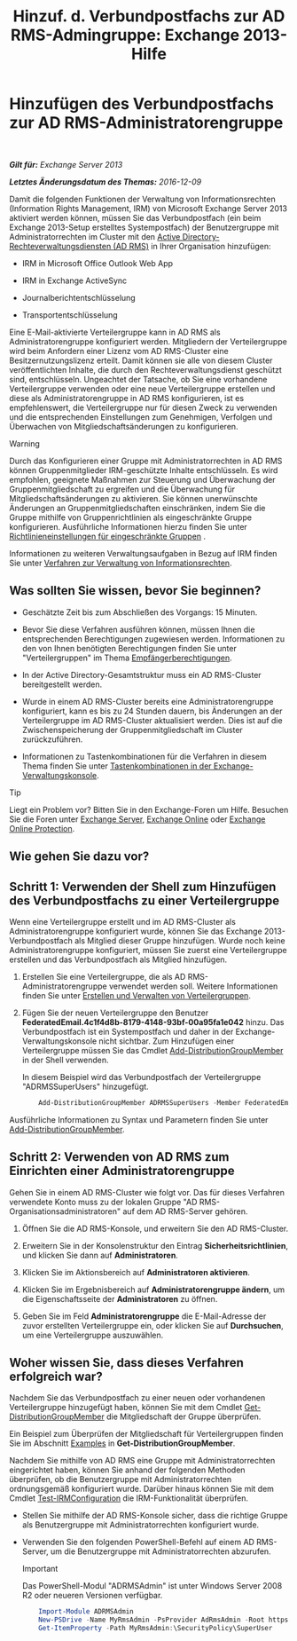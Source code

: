 ﻿---
title: 'Hinzuf. d. Verbundpostfachs zur AD RMS-Admingruppe: Exchange 2013-Hilfe'
TOCTitle: Hinzufügen des Verbundpostfachs zur AD RMS-Administratorengruppe
ms:assetid: 44618df9-54f0-4474-a450-dcba48a02901
ms:mtpsurl: https://technet.microsoft.com/de-de/library/Ee424431(v=EXCHG.150)
ms:contentKeyID: 50475552
ms.date: 04/24/2018
mtps_version: v=EXCHG.150
ms.translationtype: HT
---

# Hinzufügen des Verbundpostfachs zur AD RMS-Administratorengruppe

 

_**Gilt für:** Exchange Server 2013_

_**Letztes Änderungsdatum des Themas:** 2016-12-09_

Damit die folgenden Funktionen der Verwaltung von Informationsrechten (Information Rights Management, IRM) von Microsoft Exchange Server 2013 aktiviert werden können, müssen Sie das Verbundpostfach (ein beim Exchange 2013-Setup erstelltes Systempostfach) der Benutzergruppe mit Administratorrechten im Cluster mit den [Active Directory-Rechteverwaltungsdiensten (AD RMS)](https://technet.microsoft.com/de-de/library/hh831364.aspx) in Ihrer Organisation hinzufügen:

  - IRM in Microsoft Office Outlook Web App

  - IRM in Exchange ActiveSync

  - Journalberichtentschlüsselung

  - Transportentschlüsselung

Eine E-Mail-aktivierte Verteilergruppe kann in AD RMS als Administratorengruppe konfiguriert werden. Mitgliedern der Verteilergruppe wird beim Anfordern einer Lizenz vom AD RMS-Cluster eine Besitzernutzungslizenz erteilt. Damit können sie alle von diesem Cluster veröffentlichten Inhalte, die durch den Rechteverwaltungsdienst geschützt sind, entschlüsseln. Ungeachtet der Tatsache, ob Sie eine vorhandene Verteilergruppe verwenden oder eine neue Verteilergruppe erstellen und diese als Administratorengruppe in AD RMS konfigurieren, ist es empfehlenswert, die Verteilergruppe nur für diesen Zweck zu verwenden und die entsprechenden Einstellungen zum Genehmigen, Verfolgen und Überwachen von Mitgliedschaftsänderungen zu konfigurieren.


> [!WARNING]
> Durch das Konfigurieren einer Gruppe mit Administratorrechten in AD&nbsp;RMS können Gruppenmitglieder IRM-geschützte Inhalte entschlüsseln. Es wird empfohlen, geeignete Maßnahmen zur Steuerung und Überwachung der Gruppenmitgliedschaft zu ergreifen und die Überwachung für Mitgliedschaftsänderungen zu aktivieren. Sie können unerwünschte Änderungen an Gruppenmitgliedschaften einschränken, indem Sie die Gruppe mithilfe von Gruppenrichtlinien als eingeschränkte Gruppe konfigurieren. Ausführliche Informationen hierzu finden Sie unter <A href="https://technet.microsoft.com/de-de/library/cc756802(v=ws.10).aspx">Richtlinieneinstellungen für eingeschränkte Gruppen</A> .



Informationen zu weiteren Verwaltungsaufgaben in Bezug auf IRM finden Sie unter [Verfahren zur Verwaltung von Informationsrechten](information-rights-management-procedures-exchange-2013-help.md).

## Was sollten Sie wissen, bevor Sie beginnen?

  - Geschätzte Zeit bis zum Abschließen des Vorgangs: 15 Minuten.

  - Bevor Sie diese Verfahren ausführen können, müssen Ihnen die entsprechenden Berechtigungen zugewiesen werden. Informationen zu den von Ihnen benötigten Berechtigungen finden Sie unter "Verteilergruppen" im Thema [Empfängerberechtigungen](recipients-permissions-exchange-2013-help.md).

  - In der Active Directory-Gesamtstruktur muss ein AD RMS-Cluster bereitgestellt werden.

  - Wurde in einem AD RMS-Cluster bereits eine Administratorengruppe konfiguriert, kann es bis zu 24 Stunden dauern, bis Änderungen an der Verteilergruppe im AD RMS-Cluster aktualisiert werden. Dies ist auf die Zwischenspeicherung der Gruppenmitgliedschaft im Cluster zurückzuführen.

  - Informationen zu Tastenkombinationen für die Verfahren in diesem Thema finden Sie unter [Tastenkombinationen in der Exchange-Verwaltungskonsole](keyboard-shortcuts-in-the-exchange-admin-center-exchange-online-protection-help.md).


> [!TIP]
> Liegt ein Problem vor? Bitten Sie in den Exchange-Foren um Hilfe. Besuchen Sie die Foren unter <A href="https://go.microsoft.com/fwlink/p/?linkid=60612">Exchange Server</A>, <A href="https://go.microsoft.com/fwlink/p/?linkid=267542">Exchange Online</A> oder <A href="https://go.microsoft.com/fwlink/p/?linkid=285351">Exchange Online Protection</A>.



## Wie gehen Sie dazu vor?

## Schritt 1: Verwenden der Shell zum Hinzufügen des Verbundpostfachs zu einer Verteilergruppe

Wenn eine Verteilergruppe erstellt und im AD RMS-Cluster als Administratorengruppe konfiguriert wurde, können Sie das Exchange 2013-Verbundpostfach als Mitglied dieser Gruppe hinzufügen. Wurde noch keine Administratorengruppe konfiguriert, müssen Sie zuerst eine Verteilergruppe erstellen und das Verbundpostfach als Mitglied hinzufügen.

1.  Erstellen Sie eine Verteilergruppe, die als AD RMS-Administratorengruppe verwendet werden soll. Weitere Informationen finden Sie unter [Erstellen und Verwalten von Verteilergruppen](https://technet.microsoft.com/de-de/library/Bb124513(v=EXCHG.150)).

2.  Fügen Sie der neuen Verteilergruppe den Benutzer **FederatedEmail.4c1f4d8b-8179-4148-93bf-00a95fa1e042** hinzu. Das Verbundpostfach ist ein Systempostfach und daher in der Exchange-Verwaltungskonsole nicht sichtbar. Zum Hinzufügen einer Verteilergruppe müssen Sie das Cmdlet [Add-DistributionGroupMember](https://technet.microsoft.com/de-de/library/bb124340\(v=exchg.150\)) in der Shell verwenden.
    
    In diesem Beispiel wird das Verbundpostfach der Verteilergruppe "ADRMSSuperUsers" hinzugefügt.
    
    ```powershell
        Add-DistributionGroupMember ADRMSSuperUsers -Member FederatedEmail.4c1f4d8b-8179-4148-93bf-00a95fa1e042
    ```
    
Ausführliche Informationen zu Syntax und Parametern finden Sie unter [Add-DistributionGroupMember](https://technet.microsoft.com/de-de/library/bb124340\(v=exchg.150\)).

## Schritt 2: Verwenden von AD RMS zum Einrichten einer Administratorengruppe

Gehen Sie in einem AD RMS-Cluster wie folgt vor. Das für dieses Verfahren verwendete Konto muss zu der lokalen Gruppe "AD RMS-Organisationsadministratoren" auf dem AD RMS-Server gehören.

1.  Öffnen Sie die AD RMS-Konsole, und erweitern Sie den AD RMS-Cluster.

2.  Erweitern Sie in der Konsolenstruktur den Eintrag **Sicherheitsrichtlinien**, und klicken Sie dann auf **Administratoren**.

3.  Klicken Sie im Aktionsbereich auf **Administratoren aktivieren**.

4.  Klicken Sie im Ergebnisbereich auf **Administratorengruppe ändern**, um die Eigenschaftsseite der **Administratoren** zu öffnen.

5.  Geben Sie im Feld **Administratorengruppe** die E-Mail-Adresse der zuvor erstellten Verteilergruppe ein, oder klicken Sie auf **Durchsuchen**, um eine Verteilergruppe auszuwählen.

## Woher wissen Sie, dass dieses Verfahren erfolgreich war?

Nachdem Sie das Verbundpostfach zu einer neuen oder vorhandenen Verteilergruppe hinzugefügt haben, können Sie mit dem Cmdlet [Get-DistributionGroupMember](https://technet.microsoft.com/de-de/library/aa996367\(v=exchg.150\)) die Mitgliedschaft der Gruppe überprüfen.

Ein Beispiel zum Überprüfen der Mitgliedschaft für Verteilergruppen finden Sie im Abschnitt [Examples](https://technet.microsoft.com/de-de/aa996367\(exchg.150\)#examples) in **Get-DistributionGroupMember**.

Nachdem Sie mithilfe von AD RMS eine Gruppe mit Administratorrechten eingerichtet haben, können Sie anhand der folgenden Methoden überprüfen, ob die Benutzergruppe mit Administratorrechten ordnungsgemäß konfiguriert wurde. Darüber hinaus können Sie mit dem Cmdlet [Test-IRMConfiguration](https://technet.microsoft.com/de-de/library/dd979798\(v=exchg.150\)) die IRM-Funktionalität überprüfen.

  - Stellen Sie mithilfe der AD RMS-Konsole sicher, dass die richtige Gruppe als Benutzergruppe mit Administratorrechten konfiguriert wurde.

  - Verwenden Sie den folgenden PowerShell-Befehl auf einem AD RMS-Server, um die Benutzergruppe mit Administratorrechten abzurufen.
    

    > [!IMPORTANT]
    > Das PowerShell-Modul "ADRMSAdmin" ist unter Windows Server 2008 R2 oder neueren Versionen verfügbar.

    ```powershell    
        Import-Module ADRMSAdmin
        New-PSDrive -Name MyRmsAdmin -PsProvider AdRmsAdmin -Root https://localhost 
        Get-ItemProperty -Path MyRmsAdmin:\SecurityPolicy\SuperUser
    ```
